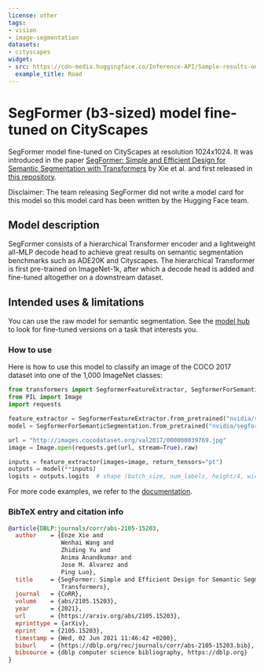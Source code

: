 ```yaml
---
license: other
tags:
- vision
- image-segmentation
datasets:
- cityscapes
widget:
- src: https://cdn-media.huggingface.co/Inference-API/Sample-results-on-the-Cityscapes-dataset-The-above-images-show-how-our-method-can-handle.png
  example_title: Road
---
```


# SegFormer (b3-sized) model fine-tuned on CityScapes

SegFormer model fine-tuned on CityScapes at resolution 1024x1024. It was introduced in the paper [SegFormer: Simple and Efficient Design for Semantic Segmentation with Transformers](https://arxiv.org/abs/2105.15203) by Xie et al. and first released in [this repository](https://github.com/NVlabs/SegFormer). 

Disclaimer: The team releasing SegFormer did not write a model card for this model so this model card has been written by the Hugging Face team.

## Model description

SegFormer consists of a hierarchical Transformer encoder and a lightweight all-MLP decode head to achieve great results on semantic segmentation benchmarks such as ADE20K and Cityscapes. The hierarchical Transformer is first pre-trained on ImageNet-1k, after which a decode head is added and fine-tuned altogether on a downstream dataset.

## Intended uses & limitations

You can use the raw model for semantic segmentation. See the [model hub](https://huggingface.co/models?other=segformer) to look for fine-tuned versions on a task that interests you.

### How to use

Here is how to use this model to classify an image of the COCO 2017 dataset into one of the 1,000 ImageNet classes:

```python
from transformers import SegformerFeatureExtractor, SegformerForSemanticSegmentation
from PIL import Image
import requests

feature_extractor = SegformerFeatureExtractor.from_pretrained("nvidia/segformer-b3-finetuned-cityscapes-1024-1024")
model = SegformerForSemanticSegmentation.from_pretrained("nvidia/segformer-b3-finetuned-cityscapes-1024-1024")

url = "http://images.cocodataset.org/val2017/000000039769.jpg"
image = Image.open(requests.get(url, stream=True).raw)

inputs = feature_extractor(images=image, return_tensors="pt")
outputs = model(**inputs)
logits = outputs.logits  # shape (batch_size, num_labels, height/4, width/4)
```

For more code examples, we refer to the [documentation](https://huggingface.co/transformers/model_doc/segformer.html#).

### BibTeX entry and citation info

```bibtex
@article{DBLP:journals/corr/abs-2105-15203,
  author    = {Enze Xie and
               Wenhai Wang and
               Zhiding Yu and
               Anima Anandkumar and
               Jose M. Alvarez and
               Ping Luo},
  title     = {SegFormer: Simple and Efficient Design for Semantic Segmentation with
               Transformers},
  journal   = {CoRR},
  volume    = {abs/2105.15203},
  year      = {2021},
  url       = {https://arxiv.org/abs/2105.15203},
  eprinttype = {arXiv},
  eprint    = {2105.15203},
  timestamp = {Wed, 02 Jun 2021 11:46:42 +0200},
  biburl    = {https://dblp.org/rec/journals/corr/abs-2105-15203.bib},
  bibsource = {dblp computer science bibliography, https://dblp.org}
}
```
